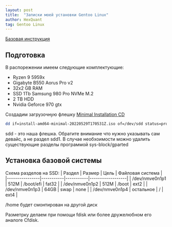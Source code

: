 ```yaml
---
layout: post
title:  "Записки моей установки Gentoo Linux"
author: HexQuant
tag: Gentoo Linux
---
```

[Базовая инструкция](https://packaging.python.org/en/latest/tutorials/packaging-projects/)

## Подготовка
В распорежении имеем следующие комплектующие:
* Ryzen 9 5959x
* Gigabyte B550 Aorus Pro v2
* 32x2 GB RAM
* SSD 1Tb Samsung 980 Pro NVMe M.2
* 2 TB HDD
* Nvidia Geforce 970 gtx

Создадим загрузочную флешку [Minimal Installation CD](https://www.gentoo.org/downloads/)
```bash
dd if=install-amd64-minimal-20220529T170531Z.iso of=/dev/sdd status=progress
```
sdd - это наша флешка. Обратите внимание что нужно указывать сам девайс, а не раздел sdd1. В случае необхоимости можно удалить существующие разделы программой sys-block/gparted

## Установка базовой системы

Схема разделов на SSD:
| Раздел         | Размер    | Цель      | Файловая система |
|----------------|-----------|-----------|------------------|
| /dev/nmve0n1p1 | 512M      | /boot/efi | fat32            |
| /dev/nmve0n1p2 | 512M      | /boot     | ext2             |
| /dev/nmve0n1p3 | 64GB      | swap      | none             |
| /dev/nmve0n1p4 | остальное | /         | ext4             |

/home будет смонтирован на другой диск

Разметрку делаем при помощи fdisk или более дружелюбном его аналоге Cfdisk.
```bash

```
